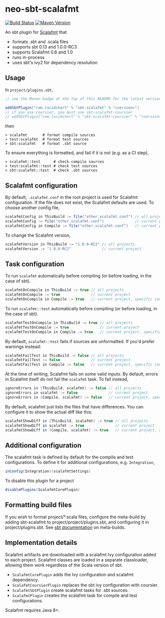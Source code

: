 # neo-sbt-scalafmt

[![Build Status](https://travis-ci.com/lucidsoftware/neo-sbt-scalafmt.svg)](https://travis-ci.com/lucidsoftware/neo-sbt-scalafmt)
[![Maven Version](https://img.shields.io/maven-central/v/com.lucidchart/scalafmt-api.svg)](https://search.maven.org/#search%7Cga%7C1%7Cg%3A%22com.lucidchart%22%20AND%20a%3A%22scalafmt-api%22)

An sbt plugin for [Scalafmt](http://scalameta.org/scalafmt/) that

* formats .sbt and .scala files
* supports sbt 0.13 and 1.0.0-RC3
* supports Scalafmt 0.6 and 1.0
* runs in-process
* uses sbt's ivy2 for dependency resolution

## Usage

In `project/plugins.sbt`,

```scala
// see the Maven badge at the top of this README for the latest version

addSbtPlugin("com.lucidchart" % "sbt-scalafmt" % "<version>")
// if you use coursier, you must use sbt-scalafmt-coursier
// addSbtPlugin("com.lucidchart" % "sbt-scalafmt-coursier" % "<version>")
```

then

```
> scalafmt       # format compile sources
> test:scalafmt  # format test sources
> sbt:scalafmt   # format .sbt source
```

To ensure everything is formatted, and fail if it is not (e.g. as a CI step),

```
> scalafmt::test      # check compile sources
> test:scalafmt::test # check test sources
> sbt:scalafmt::test  # check .sbt sources
```

## Scalafmt configuration

By default, `.scalafmt.conf` in the root project is used for Scalafmt configuration. If the file does not exist, the
Scalafmt defaults are used. To choose another config file,

```scala
scalafmtConfig in ThisBuild := file("other.scalafmt.conf") // all projects
scalafmtConfig := file("other.scalafmt.conf")              // current project
scalafmtConfig in Compile := file("other.scalafmt.conf")   // current project, specific configuration
```

To change the Scalafmt version,

```scala
scalafmtVersion in ThisBuild := "1.0.0-RC2" // all projects
scalafmtVersion := "1.0.0-RC2"              // current project
```

## Task configuration

To run `scalafmt` automatically before compiling (or before loading, in the case of sbt).

```scala
scalafmtOnCompile in ThisBuild := true // all projects
scalafmtOnCompile := true              // current project
scalafmtOnCompile in Compile := true   // current project, specific configuration
```

To run `scalafmt::test` automatically before compiling (or before loading, in the case of sbt).

```scala
scalafmtTestOnCompile in ThisBuild := true // all projects
scalafmtTestOnCompile := true              // current project
scalafmtTestOnCompile in Compile := true   // current project, specific configuration
```

By default, `scalafmt::test` fails if sources are unformatted. If you'd prefer warnings instead: 

```scala
scalafmtFailTest in ThisBuild := false // all projects
scalafmtFailTest := false              // current project
scalafmtFailTest in Compile := false   // current project, specific configuration
```

At the time of writing, Scalafmt fails on some valid inputs. By default, errors in Scalafmt itself do not fail the
`scalafmt` task. To fail instead,

```scala
ignoreErrors in (ThisBuild, scalafmt) := false // all projects
ignoreErrors in scalafmt := false              // current project
ignoreErrors in (Compile, scalafmt) := false   // current project, specific configuration
```

By default, scalafmt just lists the files that have differences. You can configure it to show the actual diff like this:

```scala
scalafmtShowDiff in (ThisBuild, scalafmt) := true // all projects
scalafmtShowDiff in scalafmt := true              // current project
scalafmtShowDiff in (Compile, scalafmt) := true   // current project, specific configuration
```

## Additional configuration

The scalafmt task is defined by default for the compile and test configurations. To define it for additional
configurations, e.g. `Integration`,

```scala
inConfig(Integration)(scalafmtSettings)
```

To disable this plugin for a project

```scala
disablePlugins(ScalafmtCorePlugin)
```

## Formatting build files

If you wish to format project/*.scala files, configure the meta-build by adding sbt-scalafmt to
project/project/plugins.sbt, and configuring it in project/plugins.sbt. See
[sbt documentation](http://www.scala-sbt.org/0.13/docs/Organizing-Build.html) on meta-builds.

## Implementation details

Scalafmt artifacts are downloaded with a scalafmt Ivy configuration added to each project. Scalafmt classes are loaded
in a separate classloader, allowing them work regardless of the Scala version of sbt.

* `ScalafmtCorePlugin` adds the Ivy configuration and scalafmt dependency.
* `ScalafmtCoursierPlugin` replaces the sbt ivy configuration with coursier.
* `ScalafmtSbtPlugin` create scalafmt tasks for .sbt sources.
* `ScalafmtPlugin` creates the scalafmt task for compile and test configurations.

Scalafmt requires Java 8+.
